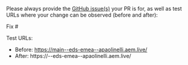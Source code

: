 Please always provide the [GitHub issue(s)](../issues) your PR is for, as well as test URLs where your change can be observed (before and after):

Fix #<gh-issue-id>

Test URLs:
- Before: https://main--eds-emea--apaolinelli.aem.live/
- After: https://<branch>--eds-emea--apaolinelli.aem.live/
